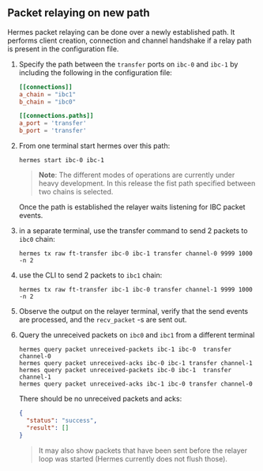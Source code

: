 ## Packet relaying on new path

Hermes packet relaying can be done over a newly established path. It performs client creation, connection and channel handshake if a relay path is present in the configuration file.

1. Specify the path between the `transfer` ports on `ibc-0` and `ibc-1` by including the following in the configuration file:

    ```toml
    [[connections]]
    a_chain = "ibc1"
    b_chain = "ibc0"

    [[connections.paths]]
    a_port = 'transfer'
    b_port = 'transfer'
    ```

2. From one terminal start hermes over this path:

   ```shell script
   hermes start ibc-0 ibc-1
   ```

    > __Note__: The different modes of operations are currently under heavy development. In this release the fist path specified between two chains is selected.

    Once the path is established the relayer waits listening for IBC packet events.

3. in a separate terminal, use the transfer command to send 2 packets to `ibc0` chain:

    ```shell script
    hermes tx raw ft-transfer ibc-0 ibc-1 transfer channel-0 9999 1000 -n 2
    ```
4. use the CLI to send 2 packets to `ibc1` chain:

    ```shell script
    hermes tx raw ft-transfer ibc-1 ibc-0 transfer channel-1 9999 1000 -n 2
    ```

5. Observe the output on the relayer terminal, verify that the send events are processed, and the `recv_packet` -s are sent out.

6. Query the unreceived packets on `ibc0` and `ibc1` from a different terminal

    ```shell script
    hermes query packet unreceived-packets ibc-1 ibc-0  transfer channel-0
    hermes query packet unreceived-acks ibc-0 ibc-1 transfer channel-1
    hermes query packet unreceived-packets ibc-0 ibc-1  transfer channel-1
    hermes query packet unreceived-acks ibc-1 ibc-0 transfer channel-0
    ```

    There should be no unreceived packets and acks:

    ```json
    {
      "status": "success",
      "result": []
    }
    ```

    > It may also show packets that have been sent before the relayer loop was started (Hermes currently does not flush those).
